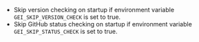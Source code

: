
- Skip version checking on startup if environment variable `GEI_SKIP_VERSION_CHECK` is set to true.
- Skip GitHub status checking on startup if environment variable `GEI_SKIP_STATUS_CHECK` is set to true.
